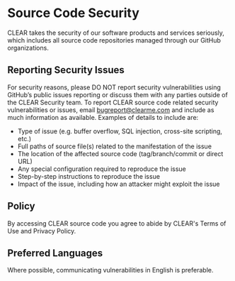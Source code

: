 # Source Code Security
CLEAR takes the security of our software products and services seriously, which includes all source code repositories managed through our GitHub organizations.

## Reporting Security Issues
For security reasons, please DO NOT report security vulnerabilities using GitHub’s public issues reporting or discuss them with any parties outside of the CLEAR Security team. To report CLEAR source code related security vulnerabilities or issues, email bugreport@clearme.com and include as much information as available. Examples of details to include are:
- Type of issue (e.g. buffer overflow, SQL injection, cross-site scripting, etc.)
- Full paths of source file(s) related to the manifestation of the issue
- The location of the affected source code (tag/branch/commit or direct URL)
- Any special configuration required to reproduce the issue
- Step-by-step instructions to reproduce the issue
- Impact of the issue, including how an attacker might exploit the issue

## Policy
By accessing CLEAR source code you agree to abide by CLEAR's Terms of Use and Privacy Policy.

## Preferred Languages
Where possible, communicating vulnerabilities in English is preferable.

